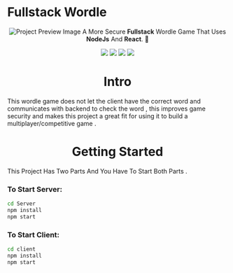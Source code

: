 
# Fullstack Wordle
<p align="center">
<img alt="Project Preview Image" src="https://gcdnb.pbrd.co/images/g3XCDSZECMEv.png?o=1" />
A More Secure <b>Fullstack</b> Wordle Game  That Uses <b>NodeJs</b> And <b>React</b>. 🍔
<p align="center">
<img src="https://img.shields.io/badge/React-20232A?style=for-the-badge&logo=react&logoColor=61DAFB"/>
<img src="https://img.shields.io/badge/Node.js-339933?style=for-the-badge&logo=nodedotjs&logoColor=white"/>
<img src="https://img.shields.io/badge/Express.js-000000?style=for-the-badge&logo=express&logoColor=white"/>
<img src="https://img.shields.io/badge/MySQL-005C84?style=for-the-badge&logo=mysql&logoColor=white"/>
 </p>
</p>
<h1 align="center">Intro</h1>

This wordle game does not let the client have the correct word and communicates with backend to check the word , this improves game security and makes this project a great fit for using it to build a multiplayer/competitive game .

<h1 align="center">Getting Started</h1>

This Project Has Two Parts And You Have To Start Both Parts . 
### To Start Server:
```sh
cd Server
npm install
npm start
```
### To Start Client:
```sh
cd client
npm install
npm start
```
